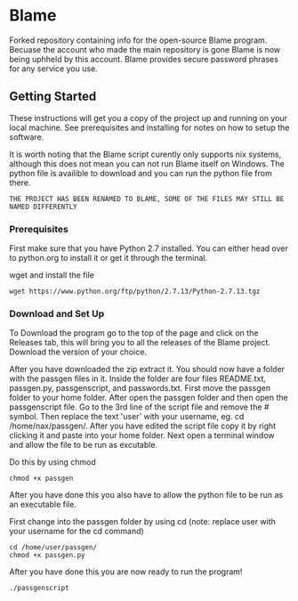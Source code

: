 # Blame

Forked repository containing info for the open-source Blame program. Becuase the account who made the main repository is gone Blame is now being uphheld by this account. Blame provides secure password phrases for any service you use. 

## Getting Started

These instructions will get you a copy of the project up and running on your local machine. See prerequisites and installing for notes on how to setup the software. 

It is worth noting that the Blame script curently only supports nix systems, although this does not mean you can not run Blame itself on Windows. The python file is availible to download and you can run the python file from there. 

```THE PROJECT HAS BEEN RENAMED TO BLAME, SOME OF THE FILES MAY STILL BE NAMED DIFFERENTLY```

### Prerequisites

First make sure that you have Python 2.7 installed. You can either head over to python.org to install it or get it through the terminal.


wget and install the file
```
wget https://www.python.org/ftp/python/2.7.13/Python-2.7.13.tgz
```

### Download and Set Up 

To Download the program go to the top of the page and click on the Releases tab, this will bring you to all the releases of the Blame project. Download the version of your choice. 

After you have downloaded the zip extract it. You should now have a folder with the passgen files in it. Inside the folder are four files README.txt, passgen.py, passgenscript, and passwords.txt. First move the passgen folder to your home folder. After open the passgen folder and then open the passgenscript file. Go to the 3rd line of the script file and remove the # symbol. Then replace the text 'user' with your username, eg. cd /home/nax/passgen/. After you have edited the script file copy it by right clicking it and paste into your home folder. Next open a terminal window and allow the file to be run as excutable.

Do this by using chmod
```
chmod +x passgen
```
After you have done this you also have to allow the python file to be run as an executable file. 

First change into the passgen folder by using cd (note: replace user with your username for the cd command)
```
cd /home/user/passgen/
chmod +x passgen.py
```
After you have done this you are now ready to run the program!

```
./passgenscript
```

